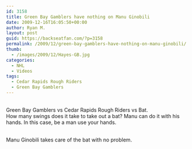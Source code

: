 ```yaml
---
id: 3158
title: Green Bay Gamblers have nothing on Manu Ginobili
date: 2009-12-16T16:05:50+00:00
author: Ryan M.
layout: post
guid: https://backseatfan.com/?p=3158
permalink: /2009/12/green-bay-gamblers-have-nothing-on-manu-ginobili/
thumb:
  - /images/2009/12/Hayes-GB.jpg
categories:
  - NHL
  - Videos
tags:
  - Cedar Rapids Rough Riders
  - Green Bay Gamblers
---
```


<div class="entry">
  <p>
    <br /> Green Bay Gamblers vs Cedar Rapids Rough Riders vs Bat.<br /> How many swings does it take to take out a bat? Manu can do it with his hands. In this case, be a man use your hands.
  </p>

  <p>
    <br /> Manu Ginobili takes care of the bat with no problem.
  </p>
</div>
